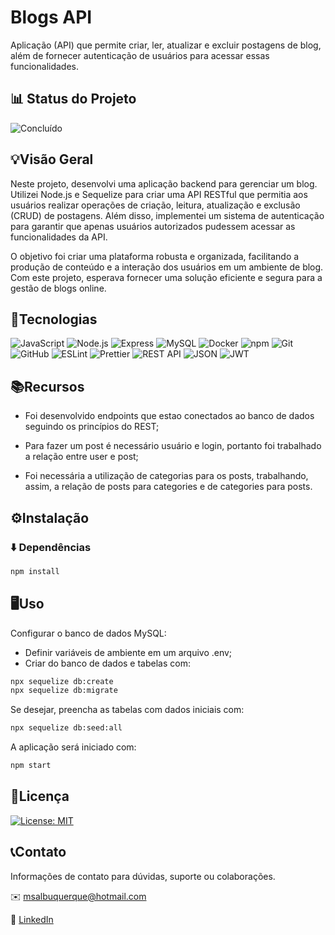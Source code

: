 <!-- Título do Projeto -->
# Blogs API

Aplicação (API) que permite criar, ler, atualizar e excluir postagens de blog, além de fornecer autenticação de usuários para acessar essas funcionalidades.

<!-- Status do Projeto -->
## 📊 Status do Projeto

![Concluído](https://img.shields.io/badge/status-conclu%C3%ADdo-brightgreen)

<!-- Visão Geral -->
## 💡Visão Geral

Neste projeto, desenvolvi uma aplicação backend para gerenciar um blog. Utilizei Node.js e Sequelize para criar uma API RESTful que permitia aos usuários realizar operações de criação, leitura, atualização e exclusão (CRUD) de postagens. Além disso, implementei um sistema de autenticação para garantir que apenas usuários autorizados pudessem acessar as funcionalidades da API.

O objetivo foi criar uma plataforma robusta e organizada, facilitando a produção de conteúdo e a interação dos usuários em um ambiente de blog. Com este projeto, esperava fornecer uma solução eficiente e segura para a gestão de blogs online.

<!-- Tecnologias -->
## 🔧Tecnologias

![JavaScript](https://img.shields.io/badge/-JavaScript-yellow) ![Node.js](https://img.shields.io/badge/-Node.js-green) ![Express](https://img.shields.io/badge/-Express-lightgrey) ![MySQL](https://img.shields.io/badge/-MySQL-blue) ![Docker](https://img.shields.io/badge/-Docker-blue) ![npm](https://img.shields.io/badge/-npm-red) ![Git](https://img.shields.io/badge/-Git-red) ![GitHub](https://img.shields.io/badge/-GitHub-black) ![ESLint](https://img.shields.io/badge/-ESLint-purple) ![Prettier](https://img.shields.io/badge/-Prettier-pink) ![REST API](https://img.shields.io/badge/-REST%20API-green) ![JSON](https://img.shields.io/badge/-JSON-orange) ![JWT](https://img.shields.io/badge/-JWT-yellow)

<!-- Recursos -->
## 📚Recursos

- Foi desenvolvido endpoints que estao conectados ao banco de dados seguindo os princípios do REST;

- Para fazer um post é necessário usuário e login, portanto foi trabalhado a relação entre user e post;

- Foi necessária a utilização de categorias para os posts, trabalhando, assim, a relação de posts para categories e de categories para posts.

<!-- Instalação -->
## ⚙️Instalação

### ⬇️ Dependências

```bash
npm install
``` 

<!-- Uso -->
## 🖥️Uso

Configurar o banco de dados MySQL:

- Definir variáveis de ambiente em um arquivo .env;
- Criar do banco de dados e tabelas com:

```bash
npx sequelize db:create
npx sequelize db:migrate
```

Se desejar, preencha as tabelas com dados iniciais com:

```bash
npx sequelize db:seed:all
```

A aplicação será iniciado com:

```bash
npm start
```

<!-- Licença -->
## 📝Licença

[![License: MIT](https://img.shields.io/badge/License-MIT-yellow.svg)](https://opensource.org/licenses/MIT) 


<!-- Contato -->
## 📞Contato

Informações de contato para dúvidas, suporte ou colaborações.

✉️ msalbuquerque@hotmail.com

💼 [LinkedIn](https://linkedin.com/in/marcellsa)
